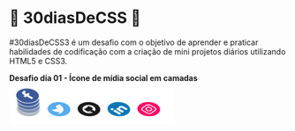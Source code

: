 # 🚀 30diasDeCSS 🚀


#30diasDeCSS3 é um desafio com o objetivo de aprender e praticar habilidades de codificação com a criação de mini projetos diários utilizando HTML5 e CSS3.

**Desafio dia 01 - Ícone de mídia social em camadas**
<br>
<img width="300px" src="/Dia1/tela1.png"></p>



